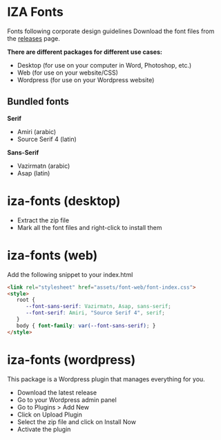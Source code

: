 # IZA Fonts
Fonts following corporate design guidelines
Download the font files from the [releases](https://github.com/izaachen/iza-fonts/releases) page.

**There are different packages for different use cases:**
- Desktop (for use on your computer in Word, Photoshop, etc.)
- Web (for use on your website/CSS)
- Wordpress (for use on your Wordpress website)

## Bundled fonts
**Serif**
- Amiri (arabic)
- Source Serif 4 (latin)

**Sans-Serif**
- Vazirmatn (arabic)
- Asap (latin)
# iza-fonts (desktop)

- Extract the zip file
- Mark all the font files and right-click to install them
# iza-fonts (web)

Add the following snippet to your index.html
```html
<link rel="stylesheet" href="assets/font-web/font-index.css">
<style>
   root {
      --font-sans-serif: Vazirmatn, Asap, sans-serif;
      --font-serif: Amiri, "Source Serif 4", serif;
   }
   body { font-family: var(--font-sans-serif); }
</style>
```
# iza-fonts (wordpress)

This package is a Wordpress plugin that manages everything for you.

- Download the latest release
- Go to your Wordpress admin panel
- Go to Plugins > Add New
- Click on Upload Plugin
- Select the zip file and click on Install Now
- Activate the plugin
